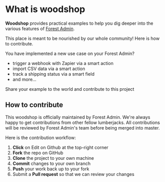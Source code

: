 # What is woodshop

**Woodshop** provides practical examples to help you dig deeper into the various features of [Forest Admin](https://www.forestadmin.com/).

This place is meant to be nourished by our whole community! Here is how to contribute.

You have implemented a new use case on your Forest Admin?

* trigger a webhook with Zapier via a smart action
* import CSV data via a smart action
* track a shipping status via a smart field
* and more...

Share your example to the world and contribute to this project

## How to contribute

This woodshop is officially maintained by Forest Admin. We're always happy to get contributions from other fellow lumberjacks. All contributions will be reviewed by Forest Admin's team before being merged into master.

Here is the contribution workflow:

1. **Click** on Edit on Github at the top-right corner
2. **Fork** the repo on GitHub
3. **Clone** the project to your own machine
4. **Commit** changes to your own branch
5. **Push** your work back up to your fork
6. Submit a **Pull request** so that we can review your changes

